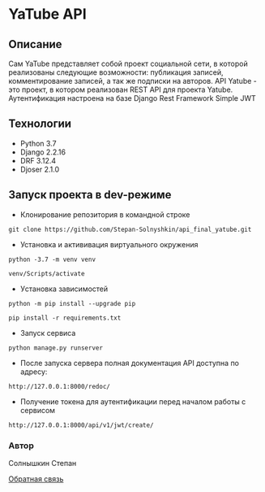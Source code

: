 # YaTube API

## Описание

Сам YaTube представляет собой проект социальной сети, в которой реализованы следующие возможности:
публикация записей, комментирование записей, а так же подписки на авторов.
API Yatube - это проект, в котором реализован REST API для проекта Yatube.
Аутентификация настроена на базе Django Rest Framework Simple JWT

## Технологии

- Python 3.7
- Django 2.2.16
- DRF 3.12.4
- Djoser 2.1.0

## Запуск проекта в dev-режиме

- Клонирование репозитория в командной строке

`git clone https://github.com/Stepan-Solnyshkin/api_final_yatube.git`

- Установка и актививация виртуального окружения

`python -3.7 -m venv venv`

`venv/Scripts/activate`

- Уcтановка зависимостей

`python -m pip install --upgrade pip`

`pip install -r requirements.txt`

- Запуск сервиса

`python manage.py runserver`

- После запуска сервера полная документация API доступна по адресу:

`http://127.0.0.1:8000/redoc/`

- Получение токена для аутентификации перед началом работы с сервисом

`http://127.0.0.1:8000/api/v1/jwt/create/`

### Автор

Солнышкин Степан

[Обратная связь](https://t.me/nypnyps)
